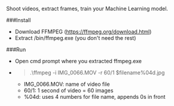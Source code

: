 Shoot videos, extract frames, train your Machine Learning model.

###Install
- Download FFMPEG (https://ffmpeg.org/download.html)
- Extract /bin/ffmpeg.exe (you don't need the rest)

###Run
- Open cmd prompt where you extracted ffmpeg.exe
- > .\ffmpeg -i IMG_0066.MOV -r 60/1 $filename%04d.jpg
    - IMG_0066.MOV: name of video file
    - 60/1: 1 second of video = 60 images
    - %04d: uses 4 numbers for file name, appends 0s in front
